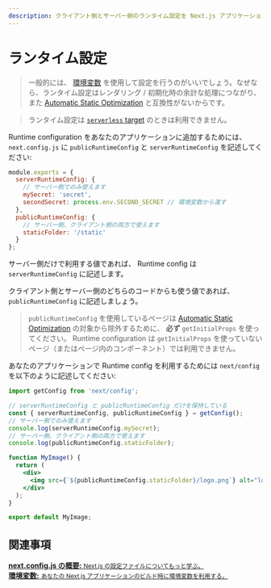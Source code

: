 ```yaml
---
description: クライアント側とサーバー側のランタイム設定を Next.js アプリケーションに追加します。
---
```


# ランタイム設定

> 一般的には、 [環境変数](/docs/api-reference/next.config.js/environment-variables.md) を使用して設定を行うのがいいでしょう。なぜなら、ランタイム設定はレンダリング / 初期化時の余計な処理につながり、また [Automatic Static Optimization](/docs/advanced-features/automatic-static-optimization.md) と互換性がないからです。

> ランタイム設定は [`serverless` target](/docs/api-reference/next.config.js/build-target.md#serverless-target) のときは利用できません。

Runtime configuration をあなたのアプリケーションに追加するためには、 `next.config.js` に `publicRuntimeConfig` と `serverRuntimeConfig` を記述してください:

```js
module.exports = {
  serverRuntimeConfig: {
    // サーバー側でのみ使えます
    mySecret: 'secret',
    secondSecret: process.env.SECOND_SECRET // 環境変数から渡す
  },
  publicRuntimeConfig: {
    // サーバー側、クライアント側の両方で使えます
    staticFolder: '/static'
  }
};
```

サーバー側だけで利用する値であれば、 Runtime config は `serverRuntimeConfig` に記述します。

クライアント側とサーバー側のどちらのコードからも使う値であれば、 `publicRuntimeConfig` に記述しましょう。

> `publicRuntimeConfig` を使用しているページは [Automatic Static Optimization](/docs/advanced-features/automatic-static-optimization.md) の対象から除外するために、 **必ず** `getInitialProps` を使ってください。 Runtime configuration は `getInitialProps` を使っていないページ（またはページ内のコンポーネント）では利用できません。

あなたのアプリケーションで Runtime config を利用するためには `next/config` を以下のように記述してください:

```jsx
import getConfig from 'next/config';

// serverRuntimeConfig と publicRuntimeConfig だけを保持している
const { serverRuntimeConfig, publicRuntimeConfig } = getConfig();
// サーバー側でのみ使えます
console.log(serverRuntimeConfig.mySecret);
// サーバー側、クライアント側の両方で使えます
console.log(publicRuntimeConfig.staticFolder);

function MyImage() {
  return (
    <div>
      <img src={`${publicRuntimeConfig.staticFolder}/logo.png`} alt="logo" />
    </div>
  );
}

export default MyImage;
```

## 関連事項

<div class="card">
  <a href="/docs/api-reference/next.config.js/introduction.md">
    <b>next.config.js の概要:</b>
    <small>Next.js の設定ファイルについてもっと学ぶ。</small>
  </a>
</div>

<div class="card">
  <a href="/docs/api-reference/next.config.js/environment-variables.md">
    <b>環境変数:</b>
    <small>あなたの Next.js アプリケーションのビルド時に環境変数を利用する。</small>
  </a>
</div>
